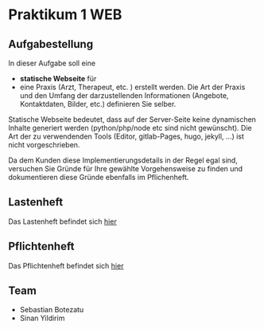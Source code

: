 # Praktikum 1 WEB

## Aufgabestellung

In dieser Aufgabe soll eine 
- **statische Webseite** für
- eine Praxis (Arzt, Therapeut, etc. )
erstellt werden. Die Art der Praxis und den Umfang der darzustellenden Informationen (Angebote, Kontaktdaten, Bilder, etc.) definieren Sie selber. 

Statische Webseite bedeutet, dass auf der Server-Seite keine dynamischen Inhalte generiert werden (python/php/node etc sind nicht gewünscht).
Die Art der zu verwendenden Tools (Editor, gitlab-Pages, hugo, jekyll, ...) ist nicht vorgeschrieben.


Da dem Kunden diese Implementierungsdetails in der Regel egal sind, versuchen Sie Gründe für Ihre gewählte Vorgehensweise zu finden und dokumentieren  diese Gründe ebenfalls im Pflichenheft. 

## Lastenheft

Das Lastenheft befindet sich [hier](./LASTENHEFT.md)

## Pflichtenheft

Das Pflichtenheft befindet sich [hier](./Pflichtenheft/PFLICHTENHEFT.md)

## Team

- Sebastian Botezatu
- Sinan Yildirim
